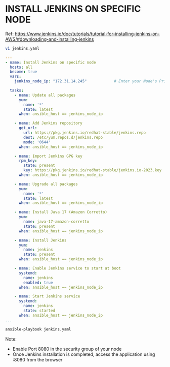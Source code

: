 # INSTALL JENKINS ON SPECIFIC NODE 
Ref: https://www.jenkins.io/doc/tutorials/tutorial-for-installing-jenkins-on-AWS/#downloading-and-installing-jenkins

```sh
vi jenkins.yaml
```
```yaml
---
- name: Install Jenkins on specific node
  hosts: all
  become: true
  vars:
    jenkins_node_ip: "172.31.14.245"            # Enter your Node's Private IP

  tasks:
    - name: Update all packages
      yum:
        name: '*'
        state: latest
      when: ansible_host == jenkins_node_ip

    - name: Add Jenkins repository
      get_url:
        url: https://pkg.jenkins.io/redhat-stable/jenkins.repo
        dest: /etc/yum.repos.d/jenkins.repo
        mode: '0644'
      when: ansible_host == jenkins_node_ip

    - name: Import Jenkins GPG key
      rpm_key:
        state: present
        key: https://pkg.jenkins.io/redhat-stable/jenkins.io-2023.key
      when: ansible_host == jenkins_node_ip

    - name: Upgrade all packages
      yum:
        name: '*'
        state: latest
      when: ansible_host == jenkins_node_ip

    - name: Install Java 17 (Amazon Corretto)
      yum:
        name: java-17-amazon-corretto
        state: present
      when: ansible_host == jenkins_node_ip

    - name: Install Jenkins
      yum:
        name: jenkins
        state: present
      when: ansible_host == jenkins_node_ip

    - name: Enable Jenkins service to start at boot
      systemd:
        name: jenkins
        enabled: true
      when: ansible_host == jenkins_node_ip

    - name: Start Jenkins service
      systemd:
        name: jenkins
        state: started
      when: ansible_host == jenkins_node_ip
...
```
```sh
ansible-playbook jenkins.yaml
```
Note:
* Enable Port 8080 in the security group of your node
* Once Jenkins installation is completed, access the application using <Node-Public-IP>:8080 from the browser
